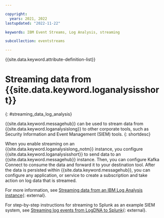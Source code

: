 ```yaml
---

copyright:
  years: 2021, 2022
lastupdated: "2022-11-22"

keywords: IBM Event Streams, Log Analysis, streaming

subcollection: eventstreams

---
```


{{site.data.keyword.attribute-definition-list}}

# Streaming data from {{site.data.keyword.loganalysisshort}}
{: #streaming_data_log_analysis}

{{site.data.keyword.messagehub}} can be used to stream data from {{site.data.keyword.loganalysislong}} to other corporate tools, such as Security Information and Event Management (SIEM) tools.
{: shortdesc}

When you enable streaming on an {{site.data.keyword.loganalysislong_notm}} instance, you configure {{site.data.keyword.loganalysisshort}} to send data to an {{site.data.keyword.messagehub}} instance. Then, you can configure Kafka Connect to consume the data and forward it to your destination tool. After the data is persisted within {{site.data.keyword.messagehub}}, you can configure any application, or service to create a subscription and take action on log data that is streamed.

For more information, see [Streaming data from an IBM Log Analysis instance](/docs/log-analysis?topic=log-analysis-streaming){: external}.

For step-by-step instructions for streaming to Splunk as an example SIEM system, see [Streaming log events from LogDNA to Splunk](https://ibm.github.io/cloud-enterprise-examples/log-streaming/configure-streaming-for-third-party-tools/){: external}.
